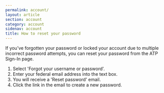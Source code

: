 ```yaml
---
permalink: account/
layout: article
section: account
category: account
sidenav: account
title: How to reset your password
---
```


If you’ve forgotten your password or locked your account due to multiple incorrect password attempts, you can reset your password from the ATP Sign-In page. 

1. Select 'Forgot your username or password'.
2. Enter your federal email address into the text box.
3. You will receive a 'Reset password' email.
4. Click the link in the email to create a new password.
